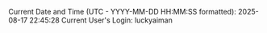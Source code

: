 Current Date and Time (UTC - YYYY-MM-DD HH:MM:SS formatted): 2025-08-17 22:45:28
Current User's Login: luckyaiman
